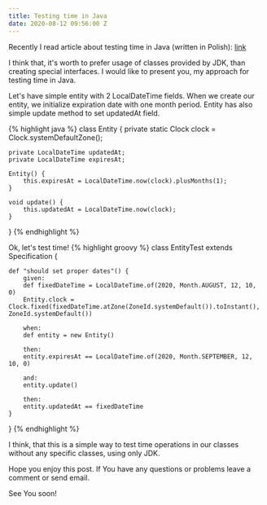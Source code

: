 ```yaml
---
title: Testing time in Java
date: 2020-08-12 09:56:00 Z
---
```


Recently I read article about testing time in Java (written in Polish):
[link](https://sztukakodu.pl/jak-madrze-testowac-czas-w-javie/)

I think that, it's worth to prefer usage of classes provided by JDK, than creating special interfaces. I would like to present you, my approach for testing time in Java.

Let's have simple entity with 2 LocalDateTime fields.
When we create our entity, we initialize expiration date with one month period.
Entity has also simple update method to set updatedAt field.

{% highlight java %}
class Entity {
    private static Clock clock = Clock.systemDefaultZone();

    private LocalDateTime updatedAt;
    private LocalDateTime expiresAt;
    
    Entity() {
        this.expiresAt = LocalDateTime.now(clock).plusMonths(1);
    }

    void update() {
        this.updatedAt = LocalDateTime.now(clock);
    }
}
{% endhighlight %}

Ok, let's test time!
{% highlight groovy %}
class EntityTest extends Specification {

    def "should set proper dates"() {
        given:
        def fixedDateTime = LocalDateTime.of(2020, Month.AUGUST, 12, 10, 0)
        Entity.clock = Clock.fixed(fixedDateTime.atZone(ZoneId.systemDefault()).toInstant(), ZoneId.systemDefault())

        when:
        def entity = new Entity()

        then:
        entity.expiresAt == LocalDateTime.of(2020, Month.SEPTEMBER, 12, 10, 0)

        and:
        entity.update()

        then:
        entity.updatedAt == fixedDateTime
    }
}
{% endhighlight %}

I think, that this is a simple way to test time operations in our classes without any specific classes, using only JDK.

Hope you enjoy this post. If You have any questions or problems leave a comment or send email.

See You soon!